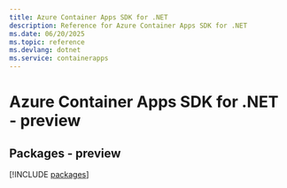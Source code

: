 ```yaml
---
title: Azure Container Apps SDK for .NET
description: Reference for Azure Container Apps SDK for .NET
ms.date: 06/20/2025
ms.topic: reference
ms.devlang: dotnet
ms.service: containerapps
---
```

# Azure Container Apps SDK for .NET - preview
## Packages - preview
[!INCLUDE [packages](container-apps-index.md)]